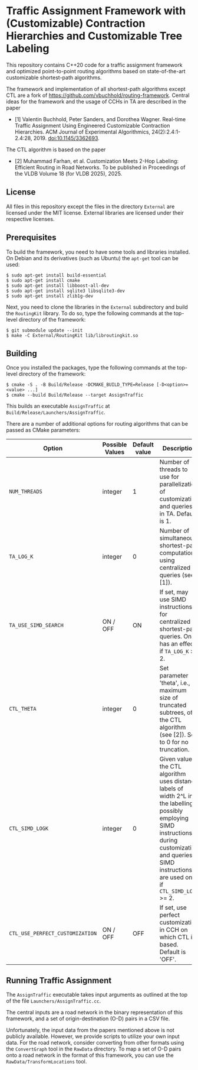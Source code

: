 # Traffic Assignment Framework with (Customizable) Contraction Hierarchies and Customizable Tree Labeling

This repository contains C++20 code for a traffic assignment framework and optimized 
point-to-point routing algorithms based on state-of-the-art customizable shortest-path algorithms.

The framework and implementation of all shortest-path algorithms except CTL are a fork 
of https://github.com/vbuchhold/routing-framework.
Central ideas for the framework and the usage of CCHs in TA are described in the paper
* [1] Valentin Buchhold, Peter Sanders, and Dorothea Wagner. Real-time Traffic Assignment Using
Engineered Customizable Contraction Hierarchies. ACM Journal of Experimental Algorithmics,
24(2):2.4:1-2.4:28, 2019. [doi:10.1145/3362693](http://dx.doi.org/10.1145/3362693).

The CTL algorithm is based on the paper
* [2] Muhammad Farhan, et al. Customization Meets 2-Hop Labeling: Efficient Routing in Road Networks. 
To be published in Proceedings of the VLDB Volume 18 (for VLDB 2025), 2025.

## License

All files in this repository except the files in the directory `External` are licensed under the MIT
license. External libraries are licensed under their respective licenses. 

## Prerequisites

To build the framework, you need to have some tools and libraries installed. On Debian and its derivatives
(such as Ubuntu) the `apt-get` tool can be used:

```
$ sudo apt-get install build-essential
$ sudo apt-get install cmake
$ sudo apt-get install libboost-all-dev
$ sudo apt-get install sqlite3 libsqlite3-dev
$ sudo apt-get install zlib1g-dev
```

Next, you need to clone the libraries in the `External` subdirectory and build the `RoutingKit` library. To do so,
type the following commands at the top-level directory of the framework:

```
$ git submodule update --init
$ make -C External/RoutingKit lib/libroutingkit.so
```

## Building

Once you installed the packages, type the following commands at the top-level directory of
the framework:

```
$ cmake -S . -B Build/Release -DCMAKE_BUILD_TYPE=Release [-D<option>=<value> ...]
$ cmake --build Build/Release --target AssignTraffic
```

This builds an executable `AssignTraffic` at `Build/Release/Launchers/AssignTraffic`.

There are a number of additional options for routing algorithms that can be passed as CMake parameters:

| Option                          | Possible Values | Default value | Description                                                                                                                                                                                                          |
|---------------------------------|-----------------|---------------|----------------------------------------------------------------------------------------------------------------------------------------------------------------------------------------------------------------------|
| `NUM_THREADS`                   | integer         | 1             | Number of threads to use for parallelization of customization and queries in TA. Default is 1.                                                                                                                       |
| `TA_LOG_K`                      | integer         | 0             | Number of simultaneous shortest-path computations using centralized queries (see [1]).                                                                                                                               |
| `TA_USE_SIMD_SEARCH`            | ON / OFF        | ON            | If set, may use SIMD instructions for centralized shortest-path queries. Only has an effect if `TA_LOG_K` >= 2.                                                                                                      |
| `CTL_THETA`                     | integer         | 0             | Set parameter 'theta', i.e., maximum size of truncated subtrees, of the CTL algorithm (see [2]). Set to 0 for no truncation.                                                                                         | 
| `CTL_SIMD_LOGK`                 | integer         | 0             | Given value L, the CTL algorithm uses distance labels of width 2^L in the labelling, possibly employing SIMD instructions during customization and queries. SIMD instructions are used only if `CTL_SIMD_LOGK` >= 2. |
| `CTL_USE_PERFECT_CUSTOMIZATION` | ON / OFF        | OFF           | If set, use perfect customization in CCH on which CTL is based. Default is 'OFF'.                                                                                                                                    |


## Running Traffic Assignment

The `AssignTraffic` executable takes input arguments as outlined at the top of 
the file `Launchers/AssignTraffic.cc`.

The central inputs are a road network in the binary representation of this framework,
and a set of origin-destination (O-D) pairs in a CSV file.

Unfortunately, the input data from the papers mentioned above is not publicly available.
However, we provide scripts to utilize your own input data.
For the road network, consider converting from other formats using the `ConvertGraph` tool in the `RawData` directory.
To map a set of O-D pairs onto a road network in the format of this framework, you can use the `RawData/TransformLocations` tool.

